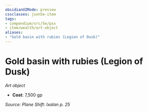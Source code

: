 ```yaml
---
obsidianUIMode: preview
cssclasses: json5e-item
tags:
- compendium/src/5e/psx
- item/wealth/art-object
aliases: 
- "Gold basin with rubies (Legion of Dusk)"
---
```

# Gold basin with rubies (Legion of Dusk)
*Art object*  

- **Cost**: 7,500 gp

*Source: Plane Shift: Ixalan p. 25*